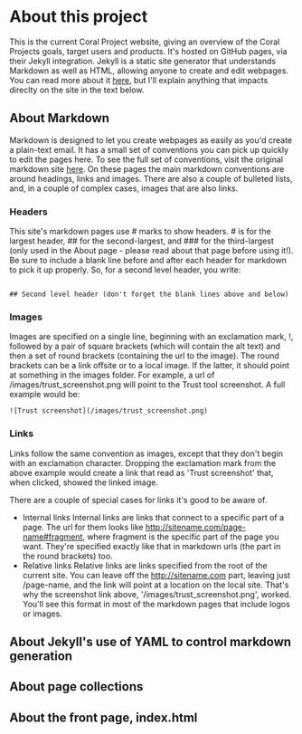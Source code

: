 # About this project

This is the current Coral Project website, giving an overview of the Coral Projects goals, target users and products. It's hosted on GitHub pages, via their Jekyll integration. Jekyll is a static site generator that understands Markdown as well as HTML, allowing anyone to create and edit webpages. You can read more about it [here](http://jekyllrb.com), but I'll explain anything that impacts direclty on the site in the text below.

## About Markdown

Markdown is designed to let you create webpages as easily as you'd create a plain-text email. It has a small set of conventions you can pick up quickly to edit the pages here. To see the full set of conventions, visit the original markdown site [here](https://daringfireball.net/projects/markdown/). On these pages the main markdown conventions are around headings, links and images. There are also a couple of bulleted lists, and, in a couple of complex cases, images that are also links.

### Headers

This site's markdown pages use \# marks to show headers. \# is for the largest header, \#\# for the second-largest, and \#\#\# for the third-largest (only used in the About page - please read about that page before using it!). Be sure to include a blank line before and after each header for markdown to pick it up properly. So, for a second level header, you write:
```

## Second level header (don't forget the blank lines above and below)

```


### Images

Images are specified on a single line, beginning with an exclamation mark, \!, followed by a pair of square brackets (which will contain the alt text) and then a set of round brackets (containing the url to the image). The round brackets can be a link offsite or to a local image. If the latter, it should point at something in the images folder. For example, a url of /images/trust_screenshot.png will point to the Trust tool screenshot. A full example would be:

```
![Trust screenshot](/images/trust_screenshot.png)
```

### Links

Links follow the same convention as images, except that they don't begin with an exclamation character. Dropping the exclamation mark from the above example would create a link that read as 'Trust screenshot' that, when clicked, showed the linked image.

There are a couple of special cases for links it's good to be aware of.

- Internal links
  Internal links are links that connect to a specific part of a page. The url for them looks like http://sitename.com/page-name#fragment, where fragment is the specific part of the page you want. They're specified exactly like that in markdown urls (the part in the round brackets) too.
- Relative links
  Relative links are links specified from the root of the current site. You can leave off the http://sitename.com part, leaving just /page-name, and the link will point at a location on the local site. That's why the screenshot link above, '/images/trust_screenshot.png', worked. You'll see this format in most of the markdown pages that include logos or images.
  
  
## About Jekyll's use of YAML to control markdown generation

## About page collections

## About the front page, index.html
